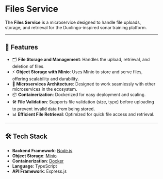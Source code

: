 # Files Service

The **Files Service** is a microservice designed to handle file uploads, storage, and retrieval for the Duolingo-inspired sonar training platform.

---

## 🚀 Features
- 🗂️ **File Storage and Management**: Handles the upload, retrieval, and deletion of files.
- ⚡ **Object Storage with Minio**: Uses Minio to store and serve files, offering scalability and durability.
- 🔄 **Microservices Architecture**: Designed to work seamlessly with other microservices in the ecosystem.
- 📦 **Containerization**: Dockerized for easy deployment and scaling.
- 🛠️ **File Validation**: Supports file validation (size, type) before uploading to prevent invalid data from being stored.
- 📊 **Efficient File Retrieval**: Optimized for quick file access and retrieval.

---

## 🛠️ Tech Stack
- **Backend Framework**: [Node.js](https://nodejs.org/)
- **Object Storage**: [Minio](https://min.io/)
- **Containerization**: [Docker](https://www.docker.com/)
- **Language**: TypeScript
- **API Framework**: Express.js
